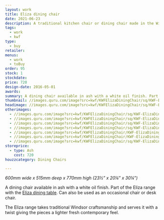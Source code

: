 ```yaml
---
layout: work
title: Eliza dining chair
date: 2021-06-23
description: A traditional kitchen chair or dining chair made in the Windsor chair style in ash, oak or walnut. It remains light and fresh - a contemporary take on a classic.
tags:
  - work
  - kwf
type:
  - buy
retailer:
menus:
  - work
  - toBuy
order: 95
stock: 1
stockdate:
price: 720
design-date: 2016-05-01
awards:
summary: A dining chair available in ash with a white oil finish. Part of the Eliza range.
thumbnail: //images.quru.com/image?src=kwf/KWFElizaDiningChair/sq/KWF-ElizaDiningChair-WL34.jpg&width=175
headimage: //images.quru.com/image?src=kwf/KWFElizaDiningChair/sq/KWF-ElizaDiningChair-LBL34.jpg
otherimages:
  - //images.quru.com/image?src=kwf/KWFElizaDiningChair/sq/KWF-ElizaDiningChair-WF.jpg&icc=srgb&strip=0
  - //images.quru.com/image?src=kwf/KWFElizaDiningChair/sq/KWF-ElizaDiningChair-WL34.jpg&icc=srgb&strip=0
  - //images.quru.com/image?src=kwf/KWFElizaDiningChair/sq/KWF-ElizaDiningChair-WS.jpg&icc=srgb&strip=0
  - //images.quru.com/image?src=kwf/KWFElizaDiningChair/sq/KWF-ElizaDiningChair-WB34.jpg&icc=srgb&strip=0
  - //images.quru.com/image?src=kwf/KWFElizaDiningChair/KWF-ElizaDiningChairTable-WBL34.jpg&icc=srgb&strip=0
  - //images.quru.com/image?src=kwf/KWFElizaDiningChair/KWF-ElizaDiningChairTable-WRS.jpg&icc=srgb&strip=0
  - //images.quru.com/image?src=kwf/KWFElizaDiningChair/sq/KWF-ElizaDiningChairTable-SB34.jpg&icc=srgb&strip=0
storeprice:
  - type: Ash
    cost: 720
houzzcategory: Dining Chairs

---
```

_600mm wide x 515mm deep x 770mm high (23&frac12;&rdquo; x 20&frac14;&rdquo; x 30&frac14;&rdquo;)_

A dining chair available in ash with a white oil finish. Part of the Eliza range with the [Eliza dining table](/furniture/ElizaDiningTable.html "Table in ash"). Can also be used as an occasional chair or desk chair.

The Eliza range takes traditional Windsor craftsmanship and serves it with a twist giving the pieces a lighter fresh contemporary feel.

